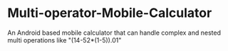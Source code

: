 # Multi-operator-Mobile-Calculator
An Android based mobile calculator that can handle complex and nested multi operations like "(14-52*(1-5)).01"
